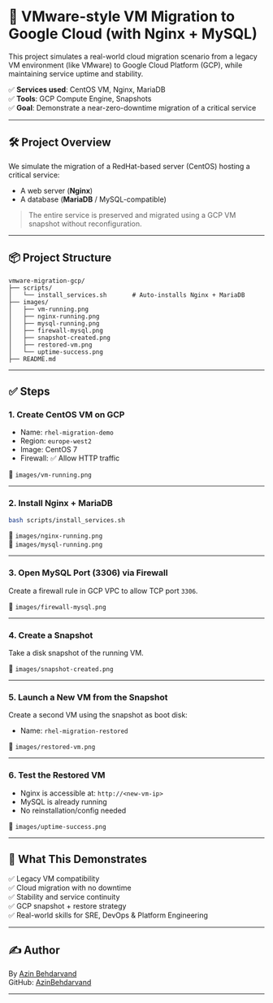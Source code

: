 # 🚀 VMware-style VM Migration to Google Cloud (with Nginx + MySQL)

This project simulates a real-world cloud migration scenario from a legacy VM environment (like VMware) to Google Cloud Platform (GCP), while maintaining service uptime and stability.

✅ **Services used**: CentOS VM, Nginx, MariaDB  
✅ **Tools**: GCP Compute Engine, Snapshots  
✅ **Goal**: Demonstrate a near-zero-downtime migration of a critical service

---

## 🛠️ Project Overview

We simulate the migration of a RedHat-based server (CentOS) hosting a critical service:  
- A web server (**Nginx**)  
- A database (**MariaDB** / MySQL-compatible)

> The entire service is preserved and migrated using a GCP VM snapshot without reconfiguration.

---

## 📦 Project Structure

```text
vmware-migration-gcp/
├── scripts/
│   └── install_services.sh       # Auto-installs Nginx + MariaDB
├── images/
│   ├── vm-running.png
│   ├── nginx-running.png
│   ├── mysql-running.png
│   ├── firewall-mysql.png
│   ├── snapshot-created.png
│   ├── restored-vm.png
│   └── uptime-success.png
├── README.md
```

---

## ✅ Steps

### 1. Create CentOS VM on GCP

- Name: `rhel-migration-demo`
- Region: `europe-west2`
- Image: CentOS 7
- Firewall: ✅ Allow HTTP traffic

📸 `images/vm-running.png`

---

### 2. Install Nginx + MariaDB

```bash
bash scripts/install_services.sh
```

📸 `images/nginx-running.png`  
📸 `images/mysql-running.png`

---

### 3. Open MySQL Port (3306) via Firewall

Create a firewall rule in GCP VPC to allow TCP port `3306`.

📸 `images/firewall-mysql.png`

---

### 4. Create a Snapshot

Take a disk snapshot of the running VM.

📸 `images/snapshot-created.png`

---

### 5. Launch a New VM from the Snapshot

Create a second VM using the snapshot as boot disk:

- Name: `rhel-migration-restored`

📸 `images/restored-vm.png`

---

### 6. Test the Restored VM

- Nginx is accessible at: `http://<new-vm-ip>`
- MySQL is already running
- No reinstallation/config needed

📸 `images/uptime-success.png`

---

## 🎯 What This Demonstrates

✅ Legacy VM compatibility  
✅ Cloud migration with no downtime  
✅ Stability and service continuity  
✅ GCP snapshot + restore strategy  
✅ Real-world skills for SRE, DevOps & Platform Engineering

---

## ✍️ Author

By [Azin Behdarvand](https://www.linkedin.com/in/azin-behdarvand)  
GitHub: [AzinBehdarvand](https://github.com/AzinBehdarvand)

---
